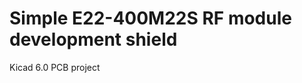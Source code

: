 Simple E22-400M22S RF module development shield
===============================================

Kicad 6.0 PCB project

